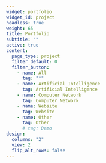 ```yaml
---
widget: portfolio
widget_id: project
headless: true
weight: 65
title: Portfolio
subtitle: ""
active: true
content:
  page_type: project
  filter_default: 0
  filter_button:
    - name: All
      tag: "*"
    - name: Artificial Intelligence
      tag: Artificial Intelligence
    - name: Computer Network
      tag: Computer Network
    - name: Website
      tag: Website
    - name: Other
      tag: Other
      # tag: Demo
design:
  columns: "2"
  view: 2
  flip_alt_rows: false
---
```

